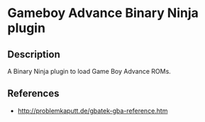 # Gameboy Advance Binary Ninja plugin

## Description

A Binary Ninja plugin to load Game Boy Advance ROMs.

## References
* http://problemkaputt.de/gbatek-gba-reference.htm

